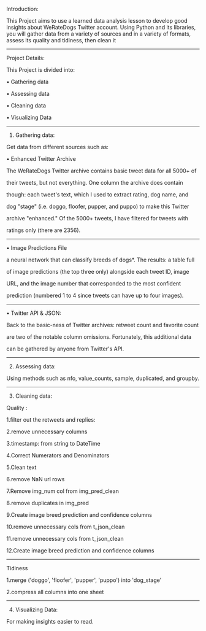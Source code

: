 Introduction:

This Project aims to use a learned data analysis lesson to develop good
insights about WeRateDogs Twitter account.
Using Python and its libraries, you will gather data from a variety of sources
and in a variety of formats, assess its quality and tidiness, then clean it

__________________________________________________________________________________________________________________________________________________________________

Project Details:


This Project is divided into:

• Gathering data

• Assessing data

• Cleaning data

• Visualizing Data

__________________________________________________________________________________________________________________________________________________________________


1. Gathering data:

Get data from different sources such as:

• Enhanced Twitter Archive

The WeRateDogs Twitter archive contains basic tweet data for all 5000+ of

their tweets, but not everything. One column the archive does contain

though: each tweet's text, which I used to extract rating, dog name, and

dog "stage" (i.e. doggo, floofer, pupper, and puppo) to make this Twitter

archive "enhanced." Of the 5000+ tweets, I have filtered for tweets with

ratings only (there are 2356).

_____

• Image Predictions File

a neural network that can classify breeds of dogs*. The results: a table full

of image predictions (the top three only) alongside each tweet ID, image

URL, and the image number that corresponded to the most confident

prediction (numbered 1 to 4 since tweets can have up to four images).

_____

• Twitter API & JSON:

Back to the basic-ness of Twitter archives: retweet count and favorite count

are two of the notable column omissions. Fortunately, this additional data

can be gathered by anyone from Twitter's API.

__________________________________________________________________________________________________________________________________________________________________


2. Assessing data:

Using methods such as nfo, value_counts, sample, duplicated, and
groupby.

__________________________________________________________________________________________________________________________________________________________________


3. Cleaning data:

Quality​ :

1.filter out the retweets and replies:

2.remove unnecessary columns

3.timestamp: from string to DateTime

4.Correct Numerators and Denominators

5.Clean text

6.remove NaN url rows

7.Remove img_num col from img_pred_clean

8.remove duplicates in img_pred

9.Create image breed prediction and confidence columns

10.remove unnecessary cols from t_json_clean

11.remove unnecessary cols from t_json_clean

12.Create image breed prediction and confidence columns

_____

Tidiness

1.merge ('doggo', 'floofer', 'pupper', 'puppo') into 'dog_stage'

2.compress all columns into one sheet

__________________________________________________________________________________________________________________________________________________________________


4. Visualizing Data:

For making insights easier to read.
